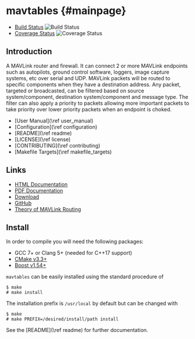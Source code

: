 mavtables {#mainpage}
=====================

* [Build Status](https://travis-ci.org/shamuproject/mavtables) ![Build Status](https://travis-ci.org/shamuproject/mavtables.svg?branch=master) 
* [Coverage Status](https://coveralls.io/github/shamuproject/mavtables?branch=master) ![Coverage Status](https://coveralls.io/repos/github/shamuproject/mavtables/badge.svg?branch=master)

## Introduction

A MAVLink router and firewall.  It can connect 2 or more MAVLink endpoints such
as autopilots, ground control software, loggers, image capture systems, etc over
serial and UDP. MAVLink packets will be routed to specific components when they
have a destination address.  Any packet, targeted or broadcasted, can be
filtered based on source system/component, destination system/component and
message type.  The filter can also apply a priority to packets allowing more
important packets to take priority over lower priority packets when an endpoint
is choked.

* [User Manual](\ref user_manual)
* [Configuration](\ref configuration)
* [README](\ref readme)
* [LICENSE](\ref license)
* [CONTRIBUTING](\ref contributing)
* [Makefile Targets](\ref makefile_targets)


## Links

* [HTML Documentation](https://shamuproject.github.io/mavtables)
* [PDF Documentation](mavtables.pdf)
* [Download](https://github.com/shamuproject/mavtables/archive/master.zip)
* [GitHub](https://github.com/shamuproject/mavtables)
* [Theory of MAVLink Routing](http://ardupilot.org/dev/docs/mavlink-routing-in-ardupilot.html)


## Install

In order to compile you will need the following packages:

* GCC 7+ or Clang 5+ (needed for C++17 support)
* [CMake v3.3+](https://cmake.org/)
* [Boost v1.54+](https://www.boost.org/)

`mavtables` can be easily installed using the standard procedure of
```
$ make
# make install
```
The installation prefix is `/usr/local` by default but can be changed with
```
$ make
# make PREFIX=/desired/install/path install
```

See the [README](\ref readme) for further documentation.
